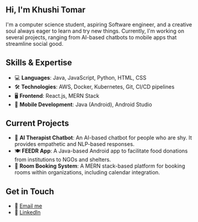 ## Hi, I'm Khushi Tomar
I'm a computer science student, aspiring Software engineer, and a creative soul always eager to learn and try new things. Currently, I'm working on several projects, ranging from AI-based chatbots to mobile apps that streamline social good.


## Skills & Expertise
- 💻 **Languages**: Java, JavaScript, Python, HTML, CSS
- 🛠️ **Technologies**: AWS, Docker, Kubernetes, Git, CI/CD pipelines
- 🖥️ **Frontend**: React.js, MERN Stack
- 📱 **Mobile Development**: Java (Android), Android Studio

## Current Projects
- 🧠 **AI Therapist Chatbot**: An AI-based chatbot for people who are shy. It provides empathetic and NLP-based responses.
- 🍽️ **FEEDR App**: A Java-based Android app to facilitate food donations from institutions to NGOs and shelters.
- 🏢 **Room Booking System**: A MERN stack-based platform for booking rooms within organizations, including calendar integration.


## Get in Touch
- 📧 [Email me](mailto:khushitomar2510@gmail.com)
- 💼 [LinkedIn](https://www.linkedin.com/in/khushi-tomar-082345237)

